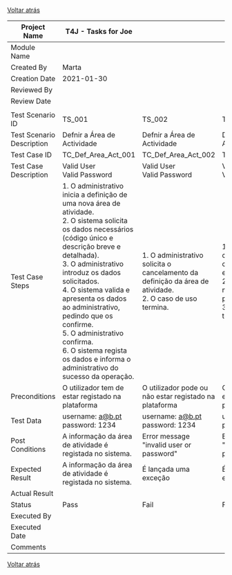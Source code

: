 [Voltar atrás](UC02_Definir_Area_Atividade.md)

| Project Name              | T4J - Tasks for Joe                                                                                                                                                                                                                                                                                                                                                                                                                        |                                                                                                               |                                                                                                                                                                        |                                                                                                                                                                                                                                                                         |
| ------------------------- | ------------------------------------------------------------------------------------------------------------------------------------------------------------------------------------------------------------------------------------------------------------------------------------------------------------------------------------------------------------------------------------------------------------------------------------------ | ------------------------------------------------------------------------------------------------------------- | ---------------------------------------------------------------------------------------------------------------------------------------------------------------------- | ----------------------------------------------------------------------------------------------------------------------------------------------------------------------------------------------------------------------------------------------------------------------- |
| Module Name               |                                                                                                                                                                                                                                                                                                                                                                                                                                            |                                                                                                               |                                                                                                                                                                        |                                                                                                                                                                                                                                                                         |
| Created By                | Marta                                                                                                                                                                                                                                                                                                                                                                                                                                      |                                                                                                               |                                                                                                                                                                        |                                                                                                                                                                                                                                                                         |
| Creation Date             | 2021-01-30                                                                                                                                                                                                                                                                                                                                                                                                                                 |                                                                                                               |                                                                                                                                                                        |                                                                                                                                                                                                                                                                         |
| Reviewed By               |                                                                                                                                                                                                                                                                                                                                                                                                                                            |                                                                                                               |                                                                                                                                                                        |                                                                                                                                                                                                                                                                         |
| Review Date               |                                                                                                                                                                                                                                                                                                                                                                                                                                            |                                                                                                               |                                                                                                                                                                        |                                                                                                                                                                                                                                                                         |
|                           |                                                                                                                                                                                                                                                                                                                                                                                                                                            |                                                                                                               |                                                                                                                                                                        |                                                                                                                                                                                                                                                                         |
| Test Scenario ID          | TS\_001                                                                                                                                                                                                                                                                                                                                                                                                                                    | TS\_002                                                                                                       | TS\_003                                                                                                                                                                | TS\_004                                                                                                                                                                                                                                                                 |
| Test Scenario Description | Defnir a Área de Actividade                                                                                                                                                                                                                                                                                                                                                                                                                | Defnir a Área de Actividade                                                                                   | Defnir a Área de Actividade                                                                                                                                            | Defnir a Área de Actividade                                                                                                                                                                                                                                             |
| Test Case ID              | TC\_Def\_Area\_Act\_001                                                                                                                                                                                                                                                                                                                                                                                                                    | TC\_Def\_Area\_Act\_002                                                                                       | TC\_Def\_Area\_Act\_003                                                                                                                                                | TC\_Def\_Area\_Act\_004                                                                                                                                                                                                                                                 |
| Test Case Description     | Valid User<br>Valid Password                                                                                                                                                                                                                                                                                                                                                                                                               | Valid User<br>Valid Password                                                                                  | Valid User<br>Valid Password                                                                                                                                           | Valid User<br>Valid Password                                                                                                                                                                                                                                            |
| Test Case Steps           | 1\. O administrativo inicia a definição de uma nova área de atividade.<br>2\. O sistema solicita os dados necessários (código único e descrição breve e detalhada).<br>3\. O administrativo introduz os dados solicitados.<br>4\. O sistema valida e apresenta os dados ao administrativo, pedindo que os confirme.<br>5\. O administrativo confirma.<br>6\. O sistema regista os dados e informa o administrativo do sucesso da operação. | 1\. O administrativo solicita o cancelamento da definição da área de atividade.<br>2\. O caso de uso termina. | 1\. O sistema informa que existem dados obrigatórios em falta  e informa quais são.<br>2\. O administrativo não insere os dados pedidos.<br>3\. O caso de uso termina. | 1\. O sistema deteta que os dados (ou algum subconjunto dos dados) introduzidos devem ser únicos e que já existem no sistema e alerta o utilizador para o facto, permitindo a sua alteração.<br>2\. O administrativo não altera os dados.<br>3\. O caso de uso termina. |
| Preconditions             | O utilizador tem de estar registado na plataforma                                                                                                                                                                                                                                                                                                                                                                                          | O utilizador pode ou não estar registado na plataforma                                                        | O utilizador tem de estar registado na plataforma                                                                                                                      | O utilizador tem de estar registado na plataforma                                                                                                                                                                                                                       |
| Test Data                 | username: a@b.pt<br>password: 1234                                                                                                                                                                                                                                                                                                                                                                                                         | username: a@b.pt<br>password: 1234                                                                            | username: a@b.pt<br>password: 1234                                                                                                                                     | username: a@b.pt<br>password: 1234                                                                                                                                                                                                                                      |
| Post Conditions           | A informação da área de atividade é registada no sistema.                                                                                                                                                                                                                                                                                                                                                                                  | Error message "invalid user or password"                                                                      | Error message "invalid user or password"                                                                                                                               | Error message "invalid user or password"                                                                                                                                                                                                                                |
| Expected Result           | A informação da área de atividade é registada no sistema.                                                                                                                                                                                                                                                                                                                                                                                  | É lançada uma exceção                                                                                         | É lançada uma exceção                                                                                                                                                  | É lançada uma exceção                                                                                                                                                                                                                                                   |
| Actual Result             |                                                                                                                                                                                                                                                                                                                                                                                                                                            |                                                                                                               |                                                                                                                                                                        |                                                                                                                                                                                                                                                                         |
| Status                    | Pass                                                                                                                                                                                                                                                                                                                                                                                                                                       | Fail                                                                                                          | Fail                                                                                                                                                                   | Fail                                                                                                                                                                                                                                                                    |
| Executed By               |                                                                                                                                                                                                                                                                                                                                                                                                                                            |                                                                                                               |                                                                                                                                                                        |                                                                                                                                                                                                                                                                         |
| Executed Date             |                                                                                                                                                                                                                                                                                                                                                                                                                                            |                                                                                                               |                                                                                                                                                                        |                                                                                                                                                                                                                                                                         |
| Comments                  |                                                                                                                                                                                                                                                                                                                                                                                                                                            |                                                                                                               |                                                                                                                                                                        |                                                                                                                                                                                                                                                                         |

[Voltar atrás](UC02_Definir_Area_Atividade.md)
